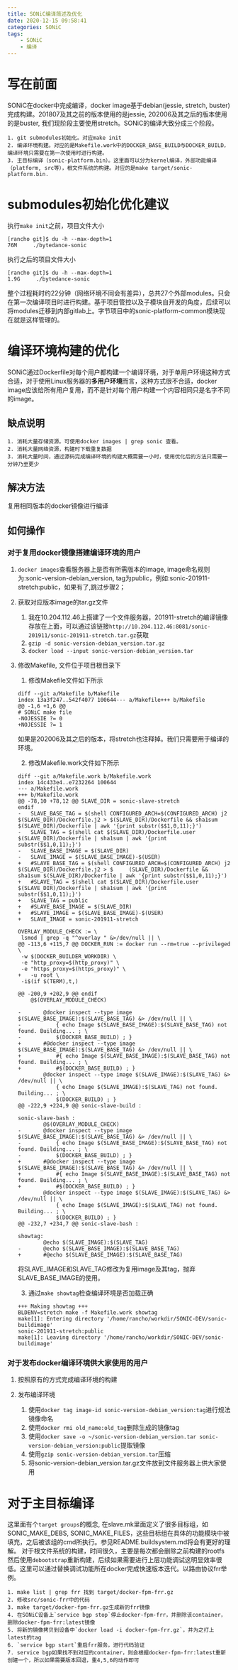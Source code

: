 ```yaml
---
title: SONiC编译简述及优化
date: 2020-12-15 09:58:41
categories: SONiC
tags: 
    - SONiC
    - 编译
---
```


# 写在前面
SONiC在docker中完成编译，docker image基于debian(jessie, stretch, buster)完成构建。201807及其之前的版本使用的是jessie, 202006及其之后的版本使用的是buster, 我们现阶段主要使用stretch。SONiC的编译大致分成三个阶段。
<!--more-->
```
1. git submodules初始化。对应make init
2. 编译环境构建。对应的是Makefile.work中的DOCKER_BASE_BUILD与DOCKER_BUILD，编译环境只需要在第一次使用时进行构建。
3. 主目标编译（sonic-platform.bin）。这里面可以分为kernel编译，外部功能编译（platform, src等），根文件系统的构建。对应的是make target/sonic-platform.bin.
```

# submodules初始化优化建议
执行`make init`之前，项目文件大小
```
[rancho git]$ du -h --max-depth=1
76M     ./bytedance-sonic
```
执行之后的项目文件大小
```
[rancho git]$ du -h --max-depth=1
1.9G     ./bytedance-sonic
```
整个过程耗时约22分钟（网络环境不同会有差异），总共27个外部modules。只会在第一次编译项目时进行构建。基于项目管控以及子模块自开发的角度，后续可以将modules迁移到内部gitlab上。字节项目中的sonic-platform-common模块现在就是这样管理的。


# 编译环境构建的优化
SONiC通过Dockerfile对每个用户都构建一个编译环境，对于单用户环境这种方式合适，对于使用Linux服务器的**多用户环境**而言，这种方式很不合适，docker image应该给所有用户复用，而不是针对每个用户构建一个内容相同只是名字不同的image。

## 缺点说明

```
1. 消耗大量存储资源。可使用docker images | grep sonic 查看。
2. 消耗大量网络资源，构建时下载重复数据
3. 消耗大量时间，通过源码完成编译环境的构建大概需要一小时，使用优化后的方法只需要一分钟乃至更少
```

## 解决方法
复用相同版本的docker镜像进行编译

## 如何操作
### 对于复用docker镜像搭建编译环境的用户
1. `docker images`查看服务器上是否有所需版本的image, image命名规则为:sonic-version-debian_version, tag为public，例如:sonic-201911-stretch:public，如果有了,跳过步骤2；
2. 获取对应版本image的tar.gz文件
    1. 我在10.204.112.46上搭建了一个文件服务器，201911-stretch的编译镜像存放在上面，可以通过该链接`http://10.204.112.46:8081/sonic-201911/sonic-201911-stretch.tar.gz`获取
    2. `gzip -d sonic-version-debian_version.tar.gz`
    3. `docker load --input sonic-version-debian_version.tar`
3. 修改Makefile, 文件位于项目根目录下
    1. 修改Makefile文件如下所示
    ```
    diff --git a/Makefile b/Makefile
    index 13a3f247..542f4077 100644--- a/Makefile+++ b/Makefile
    @@ -1,6 +1,6 @@ 
    # SONiC make file 
    -NOJESSIE ?= 0
    +NOJESSIE ?= 1
    ```
    如果是202006及其之后的版本，将stretch也注释掉。我们只需要用于编译的环境。
    
    2. 修改Makefile.work文件如下所示
    ```
    diff --git a/Makefile.work b/Makefile.work
    index 14c433e4..e7232264 100644
    --- a/Makefile.work
    +++ b/Makefile.work
    @@ -78,10 +78,12 @@ SLAVE_DIR = sonic-slave-stretch
    endif
    -   SLAVE_BASE_TAG = $(shell CONFIGURED_ARCH=$(CONFIGURED_ARCH) j2 $(SLAVE_DIR)/Dockerfile.j2 > $(SLAVE_DIR)/Dockerfile && sha1sum $(SLAVE_DIR)/Dockerfile | awk '{print substr($$1,0,11);}')
    -   SLAVE_TAG = $(shell cat $(SLAVE_DIR)/Dockerfile.user $(SLAVE_DIR)/Dockerfile | sha1sum | awk '{print substr($$1,0,11);}')
    -   SLAVE_BASE_IMAGE = $(SLAVE_DIR)
    -   SLAVE_IMAGE = $(SLAVE_BASE_IMAGE)-$(USER)
    +   #SLAVE_BASE_TAG = $(shell CONFIGURED_ARCH=$(CONFIGURED_ARCH) j2 $(SLAVE_DIR)/Dockerfile.j2 > $     (SLAVE_DIR)/Dockerfile && sha1sum $(SLAVE_DIR)/Dockerfile | awk '{print substr($$1,0,11);}')
    +   #SLAVE_TAG = $(shell cat $(SLAVE_DIR)/Dockerfile.user $(SLAVE_DIR)/Dockerfile | sha1sum | awk '{print substr($$1,0,11);}')
    +   SLAVE_TAG = public
    +   #SLAVE_BASE_IMAGE = $(SLAVE_DIR)
    +   #SLAVE_IMAGE = $(SLAVE_BASE_IMAGE)-$(USER)
    +   SLAVE_IMAGE = sonic-201911-stretch
 
    OVERLAY_MODULE_CHECK := \
     lsmod | grep -q "^overlay " &>/dev/null || \
    @@ -113,6 +115,7 @@ DOCKER_RUN := docker run --rm=true --privileged \
     -w $(DOCKER_BUILDER_WORKDIR) \
     -e "http_proxy=$(http_proxy)" \
     -e "https_proxy=$(https_proxy)" \
    +   -u root \
     -i$(if $(TERM),t,)

    @@ -200,9 +202,9 @@ endif
        @$(OVERLAY_MODULE_CHECK)
        
    -       @docker inspect --type image $(SLAVE_BASE_IMAGE):$(SLAVE_BASE_TAG) &> /dev/null || \
    -           { echo Image $(SLAVE_BASE_IMAGE):$(SLAVE_BASE_TAG) not found. Building... ; \
    -           $(DOCKER_BASE_BUILD) ; }
    +       #@docker inspect --type image $(SLAVE_BASE_IMAGE):$(SLAVE_BASE_TAG) &> /dev/null || \
    +           #{ echo Image $(SLAVE_BASE_IMAGE):$(SLAVE_BASE_TAG) not found. Building... ; \
    +           #$(DOCKER_BASE_BUILD) ; }
            @docker inspect --type image $(SLAVE_IMAGE):$(SLAVE_TAG) &> /dev/null || \
                { echo Image $(SLAVE_IMAGE):$(SLAVE_TAG) not found. Building... ; \
                $(DOCKER_BUILD) ; }
    @@ -222,9 +224,9 @@ sonic-slave-build :
 
    sonic-slave-bash :
            @$(OVERLAY_MODULE_CHECK)
    -       @docker inspect --type image $(SLAVE_BASE_IMAGE):$(SLAVE_BASE_TAG) &> /dev/null || \
    -           { echo Image $(SLAVE_BASE_IMAGE):$(SLAVE_BASE_TAG) not found. Building... ; \
    -           $(DOCKER_BASE_BUILD) ; }
    +       #@docker inspect --type image $(SLAVE_BASE_IMAGE):$(SLAVE_BASE_TAG) &> /dev/null || \
    +           #{ echo Image $(SLAVE_BASE_IMAGE):$(SLAVE_BASE_TAG) not found. Building... ; \
    +           #$(DOCKER_BASE_BUILD) ; }
            @docker inspect --type image $(SLAVE_IMAGE):$(SLAVE_TAG) &> /dev/null || \
                { echo Image $(SLAVE_IMAGE):$(SLAVE_TAG) not found. Building... ; \
                $(DOCKER_BUILD) ; }
    @@ -232,7 +234,7 @@ sonic-slave-bash :
 
    showtag:
            @echo $(SLAVE_IMAGE):$(SLAVE_TAG)
    -       @echo $(SLAVE_BASE_IMAGE):$(SLAVE_BASE_TAG)
    +       #@echo $(SLAVE_BASE_IMAGE):$(SLAVE_BASE_TAG)

    ```
    将SLAVE_IMAGE和SLAVE_TAG修改为复用image及其tag，抛弃SLAVE_BASE_IMAGE的使用。

    3. 通过`make showtag`检查编译环境是否加载正确
    ```
    +++ Making showtag +++
    BLDENV=stretch make -f Makefile.work showtag
    make[1]: Entering directory '/home/rancho/workdir/SONIC-DEV/sonic-buildimage'
    sonic-201911-stretch:public
    make[1]: Leaving directory '/home/rancho/workdir/SONIC-DEV/sonic-buildimage'
    ```

### 对于发布docker编译环境供大家使用的用户
1. 按照原有的方式完成编译环境的构建

2. 发布编译环境
    1. 使用`docker tag image-id sonic-version-debian_version:tag`进行规法镜像命名
    2. 使用`docker rmi old_name:old_tag`删除生成的镜像tag
    3. 使用`docker save -o ~/sonic-version-debian_version.tar sonic-version-debian_version:public`提取镜像
    4. 使用`gzip sonic-version-debian_version.tar`压缩
    5. 将sonic-version-debian_version.tar.gz文件放到文件服务器上供大家使用

# 对于主目标编译
这里面有个`target groups`的概念, 在slave.mk里面定义了很多目标组，如SONIC_MAKE_DEBS, SONIC_MAKE_FILES，这些目标组在具体的功能模块中被填充，之后被该组的cmd所执行。参见README.buildsystem.md将会有更好的理解。
对于根文件系统的构建，时间很久，主要是每次都会删除之前构建的rootfs然后使用`debootstrap`重新构建，后续如果需要进行上层功能调试这明显效率很低。这里可以通过替换调试功能所在docker完成快速版本迭代。以路由协议frr举例。

    1. make list | grep frr 找到 target/docker-fpm-frr.gz
    2. 修改src/sonic-frr中的代码
    3. make target/docker-fpm-frr.gz生成新的frr镜像
    4. 在SONiC设备上`service bgp stop`停止docker-fpm-frr，并删除该container，删除docker-fpm-frr:latest镜像
    5. 将新的镜像拷贝到设备中`docker load -i docker-fpm-frr.gz`，并为之打上latest的tag
    6. `service bgp start`重启frr服务，进行代码验证
    7. service bgp如果找不到对应的container，则会根据docker-fpm-frr:latest重新创建一个，所以如果需要版本回退，重4,5,6的动作即可
